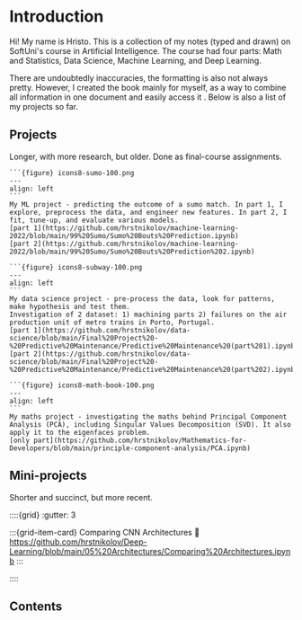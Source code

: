 # Introduction

Hi! My name is Hristo. This is a collection of my notes (typed and drawn) on SoftUni's course in Artificial Intelligence. The course had four parts: Math and Statistics, Data Science, Machine Learning, and Deep Learning.

There are undoubtedly inaccuracies, the formatting is also not always pretty. However, I created the book mainly for myself, as a way to combine all information in one document and easily access it . Below is also a list of my projects so far.

## Projects
Longer, with more research, but older. Done as final-course assignments.

````{card} Sumo Bouts Prediction
```{figure} icons8-sumo-100.png
---
align: left
```
My ML project - predicting the outcome of a sumo match. In part 1, I explore, preprocess the data, and engineer new features. In part 2, I fit, tune-up, and evaluate various models.
[part 1](https://github.com/hrstnikolov/machine-learning-2022/blob/main/99%20Sumo/Sumo%20Bouts%20Prediction.ipynb)
[part 2](https://github.com/hrstnikolov/machine-learning-2022/blob/main/99%20Sumo/Sumo%20Bouts%20Prediction%202.ipynb)
````

````{card} Predictive Maintenance
```{figure} icons8-subway-100.png
---
align: left
```
My data science project - pre-process the data, look for patterns, make hypothesis and test them.
Investigation of 2 dataset: 1) machining parts 2) failures on the air production unit of metro trains in Porto, Portugal.
[part 1](https://github.com/hrstnikolov/data-science/blob/main/Final%20Project%20-%20Predictive%20Maintenance/Predictive%20Maintenance%20(part%201).ipynb)
[part 2](https://github.com/hrstnikolov/data-science/blob/main/Final%20Project%20-%20Predictive%20Maintenance/Predictive%20Maintenance%20(part%202).ipynb)
````

````{card} Principal Component Analysis
```{figure} icons8-math-book-100.png
---
align: left
```
My maths project - investigating the maths behind Principal Component Analysis (PCA), including Singular Values Decomposition (SVD). It also apply it to the eigenfaces problem.
[only part](https://github.com/hrstnikolov/Mathematics-for-Developers/blob/main/principle-component-analysis/PCA.ipynb)
````


## Mini-projects
Shorter and succinct, but more recent.

::::{grid}
:gutter: 3

:::{grid-item-card} Comparing CNN Architectures
:link: https://github.com/hrstnikolov/Deep-Learning/blob/main/05%20Architectures/Comparing%20Architectures.ipynb
:::

::::


## Contents
```{tableofcontents}
```
